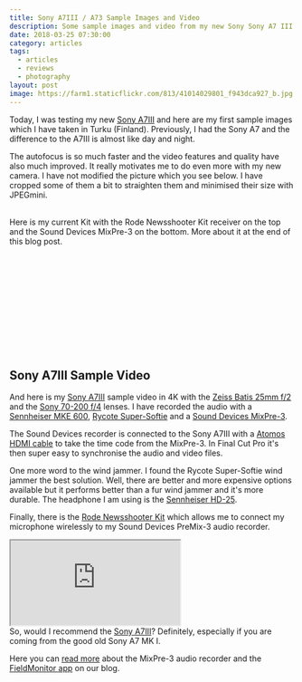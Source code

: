 ```yaml
---
title: Sony A7III / A73 Sample Images and Video
description: Some sample images and video from my new Sony Sony A7 III / A7III / A73
date: 2018-03-25 07:30:00
category: articles
tags:
  - articles
  - reviews
  - photography
layout: post
image: https://farm1.staticflickr.com/813/41014029801_f943dca927_b.jpg
---
```


Today, I was testing my new <a href="https://amzn.to/2DQG8ap" rel="nofollow">Sony A7III</a> and here are my first sample images which I have taken in Turku (Finland). Previously, I had the Sony A7 and the difference to the A7III is almost like day and night.

The autofocus is so much faster and the video features and quality have also much improved. It really motivates me to do even more with my new camera. I have not modified the picture which you see below. I have cropped some of them a bit to straighten them and minimised their size with JPEGmini.
<br>
<amp-img src="https://farm1.staticflickr.com/813/41014029801_f943dca927_b.jpg"  width="1024" height="683" layout="responsive" alt="Sony A7 III / A7III / A73 Sample Images and Video"></amp-img>
<br>
<!--more-->

Here is my current Kit with the Rode Newsshooter Kit receiver on the top and the Sound Devices MixPre-3 on the bottom. More about it at the end of this blog post.
<br>
<amp-img src="https://farm1.staticflickr.com/863/39265064240_46ceb4321c_k.jpg"  width="1024" height="683" layout="responsive" alt="Sony A7 III / A7III / A73 with Rode Newsshooter Kit and Sound Devices MixPre-3"></amp-img>
<br>
<amp-img src="https://farm1.staticflickr.com/795/26143373187_25a731f060_b.jpg"  width="1024" height="683" layout="responsive" alt="Sony A7 III / A7III / A73 Sample Images and Video"></amp-img>
<br>
<amp-img src="https://farm1.staticflickr.com/789/27143003168_e89578d428_b.jpg"  width="1024" height="683" layout="responsive" alt="Sony A7 III / A7III / A73 Sample Images and Video"></amp-img>
<br>
<amp-img src="https://farm1.staticflickr.com/795/40304892434_daf5e06e84_b.jpg"  width="1024" height="683" layout="responsive" alt="Sony A7 III / A7III / A73 Sample Images and Video"></amp-img>
<br>
<amp-img src="https://farm1.staticflickr.com/796/40304903164_d39d191a37_b.jpg"  width="1024" height="683" layout="responsive" alt="Sony A7 III / A7III / A73 Sample Images and Video"></amp-img>
<br>
<amp-img src="https://farm1.staticflickr.com/786/27143006408_50e88d13b2_b.jpg"  width="1024" height="683" layout="responsive" alt="Sony A7 III / A7III / A73 Sample Images and Video"></amp-img>
<br>
<amp-img src="https://farm1.staticflickr.com/797/41014038621_4caa0f75ef_b.jpg"  width="1024" height="683" layout="responsive" alt="Sony A7 III / A7III / A73 Sample Images and Video"></amp-img>
<br>
<amp-img src="https://farm1.staticflickr.com/795/39204894330_7caeaebf6d_b.jpg"  width="1024" height="683" layout="responsive" alt="Sony A7 III / A7III / A73 Sample Images and Video"></amp-img>
<br>
<amp-img src="https://farm1.staticflickr.com/818/40304819404_8b622566d2_b.jpg"  width="1024" height="683" layout="responsive" alt="Sony A7 III / A7III / A73 Sample Images and Video"></amp-img>
<br>
<amp-img src="https://farm1.staticflickr.com/787/41014027201_9218d3c41c_b.jpg"  width="1024" height="683" layout="responsive" alt="Sony A7 III / A7III / A73 Sample Images and Video"></amp-img>
<br>
<amp-img src="https://farm1.staticflickr.com/819/41014132031_1108aaf150_b.jpg"  width="1024" height="683" layout="responsive" alt="Sony A7 III / A7III / A73 Sample Images and Video"></amp-img>
<br>
## Sony A7III Sample Video
And here is my <a href="https://amzn.to/2DQG8ap" rel="nofollow">Sony A7III</a> sample video in 4K with the <a href="https://amzn.to/2I1ujAM" rel="nofollow">Zeiss Batis 25mm f/2</a> and the <a href="https://amzn.to/2DXfD3q" rel="nofollow">Sony 70-200 f/4</a> lenses. I have recorded the audio with a <a href="https://amzn.to/2uhWd9A" rel="nofollow">Sennheiser MKE 600</a>, <a href="https://amzn.to/2DQGuOh" rel="nofollow">Rycote Super-Softie</a> and a <a href="https://amzn.to/2I5mKsZ" rel="nofollow">Sound Devices MixPre-3</a>.

The Sound Devices recorder is connected to the Sony A7III with a <a href="https://amzn.to/2pJnehw" rel="nofollow">Atomos HDMI cable</a> to take the time code from the MixPre-3. In Final Cut Pro it's then super easy to synchronise the audio and video files.

One more word to the wind jammer. I found the Rycote Super-Softie wind jammer the best solution. Well, there are better and more expensive options available but it performs better than a fur wind jammer and it's more durable. The headphone I am using is the <a href="https://amzn.to/2usU2jQ" rel="nofollow">Sennheiser HD-25</a>.

Finally, there is the <a href="https://amzn.to/2G9eXxA" rel="nofollow">Rode Newsshooter Kit</a> which allows me to connect my microphone wirelessly to my Sound Devices PreMix-3 audio recorder.

<div class="embed-responsive embed-responsive-16by9">
    <iframe class="embed-responsive-item" src="https://www.youtube.com/embed/tcCkV0xDnrI"></iframe>
</div>
So, would I recommend the <a href="https://amzn.to/2DQG8ap">Sony A7III</a>? Definitely, especially if you are coming from the good old Sony A7 MK I.

Here you can [read more](http://www.hikeventures.com/mixpre-3-sennheiser-mke-600-rycote-super-softie-strut-STR-MP3/) about the MixPre-3 audio recorder and the [FieldMonitor app](http://www.hikeventures.com/fieldmonitor-sony-A7III-review/) on our blog.
